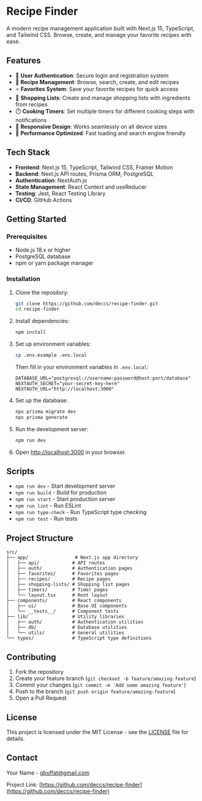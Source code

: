 # Recipe Finder

A modern recipe management application built with Next.js 15, TypeScript, and Tailwind CSS. Browse, create, and manage your favorite recipes with ease.

## Features

- 🔐 **User Authentication**: Secure login and registration system
- 🍳 **Recipe Management**: Browse, search, create, and edit recipes
- ⭐ **Favorites System**: Save your favorite recipes for quick access
- 🛒 **Shopping Lists**: Create and manage shopping lists with ingredients from recipes
- ⏱️ **Cooking Timers**: Set multiple timers for different cooking steps with notifications
- 📱 **Responsive Design**: Works seamlessly on all device sizes
- 🚀 **Performance Optimized**: Fast loading and search engine friendly

## Tech Stack

- **Frontend**: Next.js 15, TypeScript, Tailwind CSS, Framer Motion
- **Backend**: Next.js API routes, Prisma ORM, PostgreSQL
- **Authentication**: NextAuth.js
- **State Management**: React Context and useReducer
- **Testing**: Jest, React Testing Library
- **CI/CD**: GitHub Actions

## Getting Started

### Prerequisites

- Node.js 18.x or higher
- PostgreSQL database
- npm or yarn package manager

### Installation

1. Clone the repository:
   ```bash
   git clone https://github.com/deccs/recipe-finder.git
   cd recipe-finder
   ```

2. Install dependencies:
   ```bash
   npm install
   ```

3. Set up environment variables:
   ```bash
   cp .env.example .env.local
   ```
   Then fill in your environment variables in `.env.local`:
   ```
   DATABASE_URL="postgresql://username:password@host:port/database"
   NEXTAUTH_SECRET="your-secret-key-here"
   NEXTAUTH_URL="http://localhost:3000"
   ```

4. Set up the database:
   ```bash
   npx prisma migrate dev
   npx prisma generate
   ```

5. Run the development server:
   ```bash
   npm run dev
   ```

6. Open [http://localhost:3000](http://localhost:3000) in your browser.

## Scripts

- `npm run dev` - Start development server
- `npm run build` - Build for production
- `npm run start` - Start production server
- `npm run lint` - Run ESLint
- `npm run type-check` - Run TypeScript type checking
- `npm run test` - Run tests

## Project Structure

```
src/
├── app/                 # Next.js app directory
│   ├── api/            # API routes
│   ├── auth/           # Authentication pages
│   ├── favorites/      # Favorites pages
│   ├── recipes/        # Recipe pages
│   ├── shopping-lists/ # Shopping list pages
│   ├── timers/         # Timer pages
│   └── layout.tsx      # Root layout
├── components/         # React components
│   ├── ui/             # Base UI components
│   └── __tests__/      # Component tests
├── lib/                # Utility libraries
│   ├── auth/           # Authentication utilities
│   ├── db/             # Database utilities
│   └── utils/          # General utilities
└── types/              # TypeScript type definitions
```

## Contributing

1. Fork the repository
2. Create your feature branch (`git checkout -b feature/amazing-feature`)
3. Commit your changes (`git commit -m 'Add some amazing feature'`)
4. Push to the branch (`git push origin feature/amazing-feature`)
5. Open a Pull Request

## License

This project is licensed under the MIT License - see the [LICENSE](LICENSE) file for details.

## Contact

Your Name - gbuffat@gmail.com

Project Link: [https://github.com/deccs/recipe-finder](https://github.com/deccs/recipe-finder)